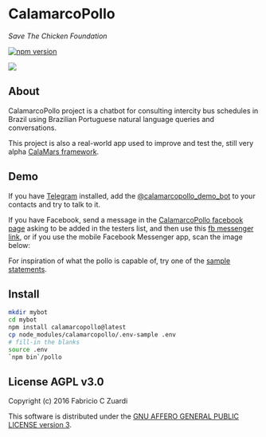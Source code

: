# CalamarcoPollo

_Save The Chicken Foundation_

[![npm version](https://badge.fury.io/js/calamarcopollo.svg)](https://badge.fury.io/js/calamarcopollo)

<a href="https://openclipart.org/detail/26927/chick"><img src="https://openclipart.org/download/26927/papapishu-chick.svg" /></a>

## About

CalamarcoPollo project is a chatbot for consulting intercity bus schedules in Brazil using Brazilian Portuguese natural language queries and conversations.

This project is also a real-world app used to improve and test the, still very alpha [CalaMars framework][calamars].

## Demo

If you have [Telegram][telegram] installed, add the [@calamarcopollo_demo_bot][demobot] to your contacts and try to talk to it.

If you have Facebook, send a message in the [CalamarcoPollo facebook page][pollopage]
asking to be added in the testers list, and then use this
[fb messenger link][fblink], or if you use the mobile Facebook Messenger app,
scan the image below:



For inspiration of what the pollo is capable of, try one of the [sample statements][statements].

## Install

```sh
mkdir mybot
cd mybot
npm install calamarcopollo@latest
cp node_modules/calamarcopollo/.env-sample .env
# fill-in the blanks
source .env
`npm bin`/pollo
```

## License AGPL v3.0

Copyright (c) 2016 Fabricio C Zuardi

This software is distributed under the [GNU AFFERO GENERAL PUBLIC LICENSE version 3][license].

[calamars]: https://github.com/calamar-io/calamars
[telegram]: https://telegram.org/
[demobot]: https://telegram.me/calamarcopollo_demo_bot
[pollopage]: https://www.facebook.com/Calamarcopollo-1782353951999287/
[fblink]: http://m.me/1782353951999287
[statements]: http://fczuardi.github.io/calamarcopollo/statements.html
[license]: https://raw.githubusercontent.com/fczuardi/calamarcopollo/master/LICENSE
